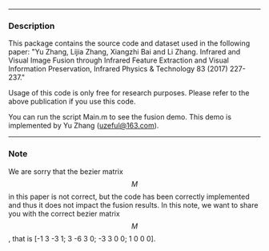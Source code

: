 ***
### Description
This package contains the source code and dataset used in the following paper:
"Yu Zhang, Lijia Zhang, Xiangzhi Bai and Li Zhang. Infrared and Visual Image Fusion through Infrared Feature Extraction and Visual Information Preservation, Infrared Physics & Technology 83 (2017) 227-237."

Usage of this code is only free for research purposes. Please refer to the above publication if you use this code. 

You can run the script Main.m to see the fusion demo.
This demo is implemented by Yu Zhang (uzeful@163.com).
***

### Note
We are sorry that the bezier matrix $$M$$ in this paper is not correct, but the code has been correctly implemented and thus it does not impact the fusion results. 
In this note, we want to share you with the correct bezier matrix $$M$$, that is
[-1 3 -3 1; 
 3 -6 3 0;
 -3 3 0 0;
 1 0 0 0].
